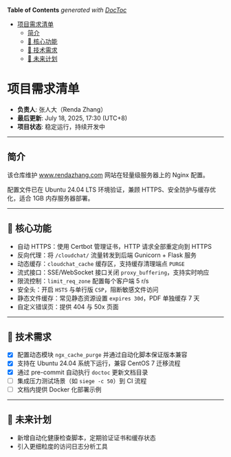 <!-- START doctoc generated TOC please keep comment here to allow auto update -->
<!-- DON'T EDIT THIS SECTION, INSTEAD RE-RUN doctoc TO UPDATE -->
**Table of Contents**  *generated with [DocToc](https://github.com/thlorenz/doctoc)*

- [项目需求清单](#%E9%A1%B9%E7%9B%AE%E9%9C%80%E6%B1%82%E6%B8%85%E5%8D%95)
  - [简介](#%E7%AE%80%E4%BB%8B)
  - [🚀 核心功能](#-%E6%A0%B8%E5%BF%83%E5%8A%9F%E8%83%BD)
  - [🔧 技术需求](#-%E6%8A%80%E6%9C%AF%E9%9C%80%E6%B1%82)
  - [🌱 未来计划](#-%E6%9C%AA%E6%9D%A5%E8%AE%A1%E5%88%92)

<!-- END doctoc generated TOC please keep comment here to allow auto update -->

# 项目需求清单

- **负责人**: 张人大（Renda Zhang）
- **最后更新**: July 18, 2025, 17:30 (UTC+8)
- **项目状态**: 稳定运行，持续开发中

---

## 简介

该仓库维护 www.rendazhang.com 网站在轻量级服务器上的 Nginx 配置。

配置文件已在 Ubuntu 24.04 LTS 环境验证，兼顾 HTTPS、安全防护与缓存优化，适合 1GB 内存服务器部署。

---

## 🚀 核心功能

- 自动 HTTPS：使用 Certbot 管理证书，HTTP 请求全部重定向到 HTTPS
- 反向代理：将 `/cloudchat/` 流量转发到后端 Gunicorn + Flask 服务
- 动态缓存：`cloudchat_cache` 缓存区，支持缓存清理端点 `PURGE`
- 流式接口：SSE/WebSocket 接口关闭 `proxy_buffering`，支持实时响应
- 限流控制：`limit_req_zone` 配置每个客户端 5 r/s
- 安全头：开启 `HSTS` 与单行版 `CSP`，阻断敏感文件访问
- 静态文件缓存：常见静态资源设置 `expires 30d`，PDF 单独缓存 7 天
- 自定义错误页：提供 404 与 50x 页面

---

## 🔧 技术需求

- [x] 配置动态模块 `ngx_cache_purge` 并通过自动化脚本保证版本兼容
- [x] 支持在 Ubuntu 24.04 系统下运行，兼容 CentOS 7 迁移流程
- [x] 通过 pre-commit 自动执行 `doctoc` 更新文档目录
- [ ] 集成压力测试场景（如 `siege -c 50`）到 CI 流程
- [ ] 文档内提供 Docker 化部署示例

---

## 🌱 未来计划

- 新增自动化健康检查脚本，定期验证证书和缓存状态
- 引入更细粒度的访问日志分析工具
